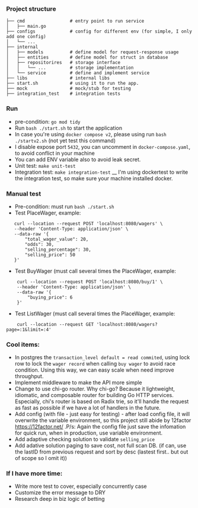 ### Project structure

```
├── cmd                 # entry point to run service
│   ├── main.go
├── configs             # config for different env (for simple, I only add one config)
│   └── ...
├── internal
│   ├── models          # define model for request-response usage
│   ├── entities        # define model for struct in database
│   ├── repositorires   # storage interface
│   │   └── ...         # storage implementation
│   └── service         # define and implement service
├── libs                # internal libs
├── start.sh            # using it to run the app.
├── mock                # mock/stub for testing
├── integration_test    # integration tests
```

### Run
- pre-condition: `go mod tidy`
- Run `bash ./start.sh` to start the application
- In case you're using `docker compose v2`, please using run `bash ./startv2.sh` (not yet test this command)
- I disable expose port `5432`, you can uncomment in `docker-compose.yaml`, to avoid conflict in your machine
- You can add ENV variable also to avoid leak secret.
- Unit test: `make unit-test`
- Integration test: `make integration-test` __ I'm using dockertest to write the integration test, so make sure your machine installed docker.
### Manual test
- Pre-condition: must run `bash ./start.sh`
- Test PlaceWager, example:
 ```
    curl --location --request POST 'localhost:8080/wagers' \
    --header 'Content-Type: application/json' \
    --data-raw '{
        "total_wager_value": 20,
        "odds": 30,
        "selling_percentage": 30,
        "selling_price": 50
    }'
```
- Test BuyWager (must call several times the PlaceWager, example:
```
    curl --location --request POST 'localhost:8080/buy/1' \
    --header 'Content-Type: application/json' \
    --data-raw '{
        "buying_price": 6
    }'
```
- Test ListWager (must call several times the PlaceWager, example:
```
    curl --location --request GET 'localhost:8080/wagers?page=:1&limit=:4'
```

### Cool items:
- In postgres the `transaction_level default = read commited`, using lock row to lock the `wager record` when calling `buy wager` to avoid race condition. Using this way, we can easy scale when need improve throughput.
- Implement middleware to make the API more simple
- Change to use chi-go router. Why chi-go? Because it lightweight, idiomatic, and composable router for building Go HTTP services. Especially, chi's router is based on Radix trie, so it'll handle the request as fast as possible if we have a lot of handlers in the future.
- Add config (with file - just easy for testing) - after load config file, it will overwrite the variable environment, so this project still abide by 12factor https://12factor.net/ .P/s: Again the config file just save the infomation for quick run, when in production, use variable environment.
- Add adaptive checking solution  to validate `selling_price` 
- Add adative solution paging to save cost, not full scan DB. (if can, use the lastID from previous request and sort by desc (lastest first.. but out of scope so I omit it))
### If I have more time:
- Write more test to cover, especially concurrently case
- Customize the error message to DRY
- Research deep in biz logic of betting
